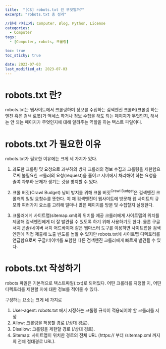 ```yaml
---
title:  "[CS] robots.txt 란 무엇일까?"
excerpt: "robots.txt 총 정리"

//현재 카테고리: Computer, Blog, Python, License
categories:
  - Computer
tags:
  - [Computer, robots, 크롤링]

toc: true
toc_sticky: true

date: 2023-07-03
last_modified_at: 2023-07-03
---
```


# robots.txt 란?
robots.txt는 웹사이트에서 크롤링하며 정보를 수집하는 검색엔진 크롤러(크롤링 하는 엔진 혹은 검색 로봇)가 액세스 하거나 정보 수집을 해도 되는 페이지가 무엇인지, 해서는 안 되는 페이지가 무엇인지에 대해 알려주는 역할을 하는 텍스트 파일이다. 

# robots.txt 가 필요한 이유
robots.txt가 필요한 이유에는 크게 세 가지가 있다.

1. 과도한 크롤링 및 요청으로 과부하의 방지
크롤러의 정보 수집과 크롤링을 제한함으로써 불필요한 크롤러의 요청(request)을 줄이고 서버에서 처리해야 하는 요청을 줄여 과부하 문제가 생기는 것을 방지할 수 있다.

2. 크롤 버짓(Crawl Budget) 낭비 방지를 위해
크롤 버짓<sup>Crawl Budget</sup>은 검색엔진 크롤러의 일일 요청수를 뜻한다. 이 때 검색엔진이 웹사이트에 방문해 웹 사이트의 규모와 여러가지 요소를 고려해 얼마나 많은 페이지를 방문 및 수집할지 설정한다.

3. 크롤러에게 사이트맵(sitemap.xml)의 위치를 제공
크롤러에게 사이트맵의 위치를 제공해 검색엔진에게 더 잘 발견될 수 있도록 하기 위해 사용하기도 한다. 물론 구글 서치 콘솔/네이버 서치 어드바이저 같은 웹마스터 도구를 이용하면 사이트맵을 검색 엔진에 직접 제출해 노출 빈도를 높힐 수 있지만 robots.txt에 사이트맵 디렉토리를 언급함으로써 구글/네이버를 포함한 다른 검색엔진 크롤러에게 빠르게 발견될 수 있다.

# robots.txt 작성하기
robots 파일은 기본적으로 텍스트파일(.txt)로 되어있다. 어떤 크롤러를 지정할 지, 어떤 디렉토리를 제한할 지에 대한 정보를 적어줄 수 있다.

구성하는 요소는 크게 네 가지로

1. User-agent: robots.txt 에서 지정하는 크롤링 규칙이 적용되어야 할 크롤러를 지정
2. Allow: 크롤링을 허용할 경로 (/상대 경로).
3. Disallow: 크롤링을 제한할 경로 (/상대 경로).
4. Sitemap: 사이트맵이 위치한 경로의 전체 URL (https:// 부터 /sitemap.xml 까지의 전체 절대경로 URL).